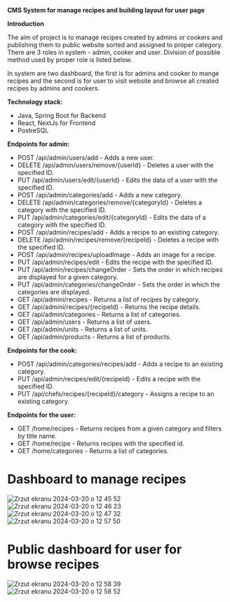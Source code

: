 **CMS System for manage recipes and building layout for user page**

**Introduction**

The aim of project is to manage recipes created by admins or cookers and publishing them to public website sorted and assigned to proper category. There are 3 roles in system - admin, cooker and user. Division of possible method used by proper role is listed below. 

In system are two dashboard, the first is for admins and cooker to mange recipes and the second is for user to visit website and browse all created recipes by admins and cookers.

**Technology stack:**
- Java, Spring Boot for Backend
- React, NextJs for Frontend
- PostreSQL 

**Endpoints for admin:**
- POST /api/admin/users/add - Adds a new user.
- DELETE /api/admin/users/remove/{userId} - Deletes a user with the specified ID.
- PUT /api/admin/users/edit/{userId} - Edits the data of a user with the specified ID.
- POST /api/admin/categories/add - Adds a new category.
- DELETE /api/admin/categories/remove/{categoryId} - Deletes a category with the specified ID.
- PUT /api/admin/categories/edit/{categoryId} - Edits the data of a category with the specified ID.
- POST /api/admin/recipes/add - Adds a recipe to an existing category.
- DELETE /api/admin/recipes/remove/{recipeId} - Deletes a recipe with the specified ID.
- POST /api/admin/recipes/uploadImage - Adds an image for a recipe.
- PUT /api/admin/recipes/edit - Edits the recipe with the specified ID.
- PUT /api/admin/recipes/changeOrder - Sets the order in which recipes are displayed for a given category.
- PUT /api/admin/categories/changeOrder - Sets the order in which the categories are displayed.
- GET /api/admini/recipes - Returns a list of recipes by category.
- GET /api/admini/recipes/{recipeId} - Returns the recipe details.
- GET /api/admin/categories - Returns a list of categories.
- GET /api/admin/users - Returns a list of users.
- GET /api/admin/units - Returns a list of units.
- GET /api/admin/products - Returns a list of products.

**Endpoints for the cook:**
- POST /api/admin/categories/recipes/add - Adds a recipe to an existing category.
- PUT /api/admin/recipes/edit/{recipeId} - Edits a recipe with the specified ID.
- PUT /api/chefs/recipes/{recipeId}/category - Assigns a recipe to an existing category.

**Endpoints for the user:**
- GET /home/recipes - Returns recipes from a given category and filters by title name.
- GET /home/recipe - Returns recipes with the specified id.
- GET /home/categories - Returns a list of categories.

# Dashboard to manage recipes
![Zrzut ekranu 2024-03-20 o 12 45 52](https://github.com/KacperC948/CMS/assets/59024079/b2ccb481-7bbe-40d5-b69a-2c9ec23e1297)
![Zrzut ekranu 2024-03-20 o 12 46 23](https://github.com/KacperC948/CMS/assets/59024079/9e63504c-ee3c-4556-822d-8159443d6c51)
![Zrzut ekranu 2024-03-20 o 12 47 32](https://github.com/KacperC948/CMS/assets/59024079/1dc88d98-ed12-4da7-96e2-3b1cad5d888b)
![Zrzut ekranu 2024-03-20 o 12 57 50](https://github.com/KacperC948/CMS/assets/59024079/a38b5b55-7d4e-428a-94e9-ddf7d6fafefa)

# Public dashboard for user for browse recipes
![Zrzut ekranu 2024-03-20 o 12 58 39](https://github.com/KacperC948/CMS/assets/59024079/f0f9043b-ad43-47d4-a285-9253d999a6f2)
![Zrzut ekranu 2024-03-20 o 12 58 52](https://github.com/KacperC948/CMS/assets/59024079/cb1de8c9-30e5-44d8-88d1-2fd5a6c7f165)
